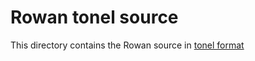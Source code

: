 # Rowan tonel source

This directory contains the Rowan source in [tonel format](https://github.com/pharo-vcs/tonel)
